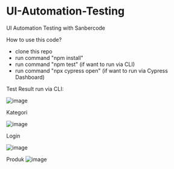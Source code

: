 # UI-Automation-Testing
UI Automation Testing with Sanbercode

How to use this code?
- clone this repo
- run command "npm install"
- run command "npm test" (if want to run via CLI)
- run command "npx cypress open" (if want to run via Cypress Dashboard)

Test Result run via CLI:

![image](https://user-images.githubusercontent.com/124502981/221389501-3b7fcf25-8e89-419c-8cd3-a6cb4c0ad778.png)

Kategori

![image](https://user-images.githubusercontent.com/124502981/221390274-5513983b-b58d-4d98-b36e-e89a888f84f9.png)

Login

![image](https://user-images.githubusercontent.com/124502981/221390295-a45d7f9f-94e8-4b3c-9b99-d2264267bb8b.png)

Produk
![image](https://user-images.githubusercontent.com/124502981/221390315-c04b4b22-f032-4b03-b0b9-00ffa3fab783.png)
